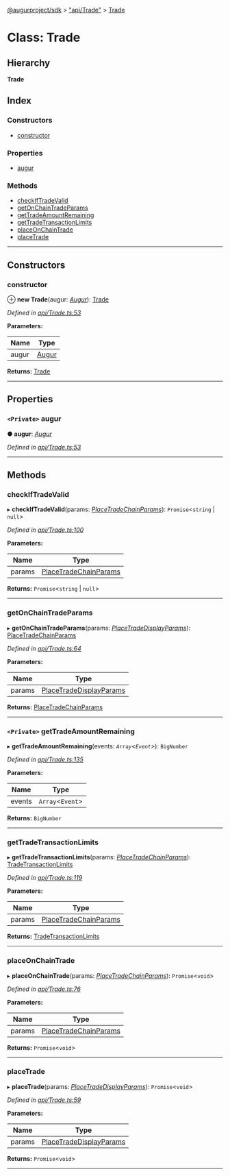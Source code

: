 [@augurproject/sdk](../README.md) > ["api/Trade"](../modules/_api_trade_.md) > [Trade](../classes/_api_trade_.trade.md)

# Class: Trade

## Hierarchy

**Trade**

## Index

### Constructors

* [constructor](_api_trade_.trade.md#constructor)

### Properties

* [augur](_api_trade_.trade.md#augur)

### Methods

* [checkIfTradeValid](_api_trade_.trade.md#checkiftradevalid)
* [getOnChainTradeParams](_api_trade_.trade.md#getonchaintradeparams)
* [getTradeAmountRemaining](_api_trade_.trade.md#gettradeamountremaining)
* [getTradeTransactionLimits](_api_trade_.trade.md#gettradetransactionlimits)
* [placeOnChainTrade](_api_trade_.trade.md#placeonchaintrade)
* [placeTrade](_api_trade_.trade.md#placetrade)

---

## Constructors

<a id="constructor"></a>

###  constructor

⊕ **new Trade**(augur: *[Augur](_augur_.augur.md)*): [Trade](_api_trade_.trade.md)

*Defined in [api/Trade.ts:53](https://github.com/AugurProject/augur/blob/1991ef64ef/packages/augur-sdk/src/api/Trade.ts#L53)*

**Parameters:**

| Name | Type |
| ------ | ------ |
| augur | [Augur](_augur_.augur.md) |

**Returns:** [Trade](_api_trade_.trade.md)

___

## Properties

<a id="augur"></a>

### `<Private>` augur

**● augur**: *[Augur](_augur_.augur.md)*

*Defined in [api/Trade.ts:53](https://github.com/AugurProject/augur/blob/1991ef64ef/packages/augur-sdk/src/api/Trade.ts#L53)*

___

## Methods

<a id="checkiftradevalid"></a>

###  checkIfTradeValid

▸ **checkIfTradeValid**(params: *[PlaceTradeChainParams](../interfaces/_api_trade_.placetradechainparams.md)*): `Promise`<`string` \| `null`>

*Defined in [api/Trade.ts:100](https://github.com/AugurProject/augur/blob/1991ef64ef/packages/augur-sdk/src/api/Trade.ts#L100)*

**Parameters:**

| Name | Type |
| ------ | ------ |
| params | [PlaceTradeChainParams](../interfaces/_api_trade_.placetradechainparams.md) |

**Returns:** `Promise`<`string` \| `null`>

___
<a id="getonchaintradeparams"></a>

###  getOnChainTradeParams

▸ **getOnChainTradeParams**(params: *[PlaceTradeDisplayParams](../interfaces/_api_trade_.placetradedisplayparams.md)*): [PlaceTradeChainParams](../interfaces/_api_trade_.placetradechainparams.md)

*Defined in [api/Trade.ts:64](https://github.com/AugurProject/augur/blob/1991ef64ef/packages/augur-sdk/src/api/Trade.ts#L64)*

**Parameters:**

| Name | Type |
| ------ | ------ |
| params | [PlaceTradeDisplayParams](../interfaces/_api_trade_.placetradedisplayparams.md) |

**Returns:** [PlaceTradeChainParams](../interfaces/_api_trade_.placetradechainparams.md)

___
<a id="gettradeamountremaining"></a>

### `<Private>` getTradeAmountRemaining

▸ **getTradeAmountRemaining**(events: *`Array`<`Event`>*): `BigNumber`

*Defined in [api/Trade.ts:135](https://github.com/AugurProject/augur/blob/1991ef64ef/packages/augur-sdk/src/api/Trade.ts#L135)*

**Parameters:**

| Name | Type |
| ------ | ------ |
| events | `Array`<`Event`> |

**Returns:** `BigNumber`

___
<a id="gettradetransactionlimits"></a>

###  getTradeTransactionLimits

▸ **getTradeTransactionLimits**(params: *[PlaceTradeChainParams](../interfaces/_api_trade_.placetradechainparams.md)*): [TradeTransactionLimits](../interfaces/_api_trade_.tradetransactionlimits.md)

*Defined in [api/Trade.ts:119](https://github.com/AugurProject/augur/blob/1991ef64ef/packages/augur-sdk/src/api/Trade.ts#L119)*

**Parameters:**

| Name | Type |
| ------ | ------ |
| params | [PlaceTradeChainParams](../interfaces/_api_trade_.placetradechainparams.md) |

**Returns:** [TradeTransactionLimits](../interfaces/_api_trade_.tradetransactionlimits.md)

___
<a id="placeonchaintrade"></a>

###  placeOnChainTrade

▸ **placeOnChainTrade**(params: *[PlaceTradeChainParams](../interfaces/_api_trade_.placetradechainparams.md)*): `Promise`<`void`>

*Defined in [api/Trade.ts:76](https://github.com/AugurProject/augur/blob/1991ef64ef/packages/augur-sdk/src/api/Trade.ts#L76)*

**Parameters:**

| Name | Type |
| ------ | ------ |
| params | [PlaceTradeChainParams](../interfaces/_api_trade_.placetradechainparams.md) |

**Returns:** `Promise`<`void`>

___
<a id="placetrade"></a>

###  placeTrade

▸ **placeTrade**(params: *[PlaceTradeDisplayParams](../interfaces/_api_trade_.placetradedisplayparams.md)*): `Promise`<`void`>

*Defined in [api/Trade.ts:59](https://github.com/AugurProject/augur/blob/1991ef64ef/packages/augur-sdk/src/api/Trade.ts#L59)*

**Parameters:**

| Name | Type |
| ------ | ------ |
| params | [PlaceTradeDisplayParams](../interfaces/_api_trade_.placetradedisplayparams.md) |

**Returns:** `Promise`<`void`>

___

